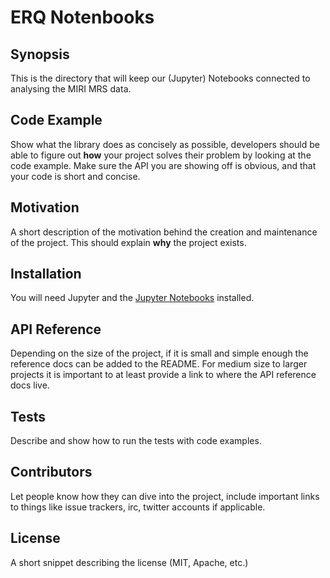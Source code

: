 # ERQ Notenbooks

## Synopsis

This is the directory that will keep our (Jupyter) Notebooks connected to analysing the MIRI MRS data. 
 

## Code Example

Show what the library does as concisely as possible, developers should be able to figure out **how** your project solves their problem by looking at the code example. Make sure the API you are showing off is obvious, and that your code is short and concise.


## Motivation

A short description of the motivation behind the creation and maintenance of the project. This should explain **why** the project exists.


## Installation

You will need Jupyter and the [Jupyter Notebooks](http://jupyter.org/install.html) installed. 

## API Reference

Depending on the size of the project, if it is small and simple enough the reference docs can be added to the README. For medium size to larger projects it is important to at least provide a link to where the API reference docs live.

## Tests

Describe and show how to run the tests with code examples.

## Contributors

Let people know how they can dive into the project, include important links to things like issue trackers, irc, twitter accounts if applicable.

## License

A short snippet describing the license (MIT, Apache, etc.)